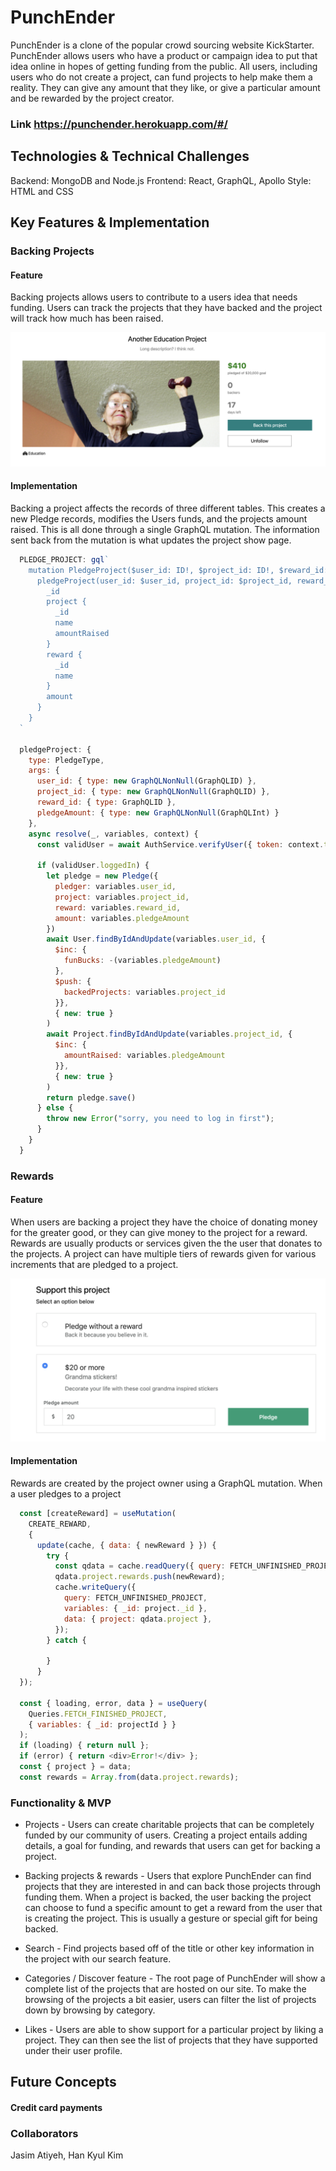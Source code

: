 <!-- # KickStarter Clone

## Models
* Users
  * Name - String
  * Email - String
  * Password - String
  * Projects - Array
  * Backed Projects - Array
  * Followed Projects - Array
  * Funbucks
* Pledges?
* Projects
  * Name - String
  * Goal - Int
  * Amount Raised - Int
  * Backers - Array?
  * Time Limit - Int
  * Description - String
  * Comments - Array
  * Updates - Array
  * Rewards - Array
  * Category - ID
* Comments - Project
  * Body - String
  * Author ID - ID
* Categories
  * Name - String
  * Projects - Array
* Rewards - Project
* Updates - Project -->

# PunchEnder
PunchEnder is a clone of the popular crowd sourcing website KickStarter. PunchEnder allows users who have a product or campaign idea to put that idea online in hopes of getting funding from the public. All users, including users who do not create a project, can fund projects to help make them a reality. They can give any amount that they like, or give a particular amount and be rewarded by the project creator.

### Link https://punchender.herokuapp.com/#/

## Technologies & Technical Challenges
Backend: MongoDB and Node.js
Frontend: React, GraphQL, Apollo
Style: HTML and CSS

## Key Features & Implementation
### Backing Projects
#### Feature
Backing projects allows users to contribute to a users idea that needs funding. Users can track the projects that they have backed and the project will track how much has been raised.

![backed_projects](./frontend/src/assets/images/backed_projects.png)

#### Implementation
Backing a project affects the records of three different tables. This creates a new Pledge records, modifies the Users funds, and the projects amount raised. This is all done through a single GraphQL mutation. The information sent back from the mutation is what updates the project show page.

```JavaScript
  PLEDGE_PROJECT: gql`
    mutation PledgeProject($user_id: ID!, $project_id: ID!, $reward_id:ID, $pledgeAmount: Int!) {
      pledgeProject(user_id: $user_id, project_id: $project_id, reward_id: $reward_id, pledgeAmount: $pledgeAmount) {
        _id
        project {
          _id
          name
          amountRaised
        }
        reward {
          _id
          name
        }
        amount
      }
    }
  `

  pledgeProject: {
    type: PledgeType,
    args: {
      user_id: { type: new GraphQLNonNull(GraphQLID) },
      project_id: { type: new GraphQLNonNull(GraphQLID) },
      reward_id: { type: GraphQLID },
      pledgeAmount: { type: new GraphQLNonNull(GraphQLInt) }
    },
    async resolve(_, variables, context) {
      const validUser = await AuthService.verifyUser({ token: context.token });

      if (validUser.loggedIn) {
        let pledge = new Pledge({
          pledger: variables.user_id,
          project: variables.project_id,
          reward: variables.reward_id,
          amount: variables.pledgeAmount 
        })
        await User.findByIdAndUpdate(variables.user_id, {
          $inc: {
            funBucks: -(variables.pledgeAmount)
          },
          $push: {
            backedProjects: variables.project_id
          }},
          { new: true }
        )
        await Project.findByIdAndUpdate(variables.project_id, {
          $inc: {
            amountRaised: variables.pledgeAmount
          }},
          { new: true }
        )
        return pledge.save()
      } else {
        throw new Error("sorry, you need to log in first");
      }
    }
  }
```

### Rewards
#### Feature
When users are backing a project they have the choice of donating money for the greater good, or they can give money to the project for a reward. Rewards are usually products or services given the the user that donates to the projects. A project can have multiple tiers of rewards given for various increments that are pledged to a project.

![rewards](./frontend/src/assets/images/rewards.png)

#### Implementation
Rewards are created by the project owner using a GraphQL mutation. When a user pledges to a project 

```JavaScript
  const [createReward] = useMutation(
    CREATE_REWARD,
    {
      update(cache, { data: { newReward } }) {
        try {
          const qdata = cache.readQuery({ query: FETCH_UNFINISHED_PROJECT, variables: { _id: project._id } });
          qdata.project.rewards.push(newReward);
          cache.writeQuery({
            query: FETCH_UNFINISHED_PROJECT,
            variables: { _id: project._id },
            data: { project: qdata.project },
          });
        } catch {

        }
      }
  });

  const { loading, error, data } = useQuery(
    Queries.FETCH_FINISHED_PROJECT,
    { variables: { _id: projectId } }
  );
  if (loading) { return null };
  if (error) { return <div>Error!</div> };
  const { project } = data;
  const rewards = Array.from(data.project.rewards);
```

### Functionality & MVP
* Projects - Users can create charitable projects that can be completely funded by our community of users. Creating a project entails adding details, a goal for funding, and rewards that users can get for backing a project.

* Backing projects & rewards - Users that explore PunchEnder can find projects that they are interested in and can back those projects through funding them. When a project is backed, the user backing the project can choose to fund a specific amount to get a reward from the user that is creating the project. This is usually a gesture or special gift for being backed.

* Search - Find projects based off of the title or other key information in the project with our search feature.

* Categories / Discover feature - The root page of PunchEnder will show a complete list of the projects that are hosted on our site. To make the browsing of the projects a bit easier, users can filter the list of projects down by browsing by category.

* Likes - Users are able to show support for a particular project by liking a project. They can then see the list of projects that they have supported under their user profile.


## Future Concepts
#### Credit card payments

### Collaborators
Jasim Atiyeh, Han Kyul Kim
